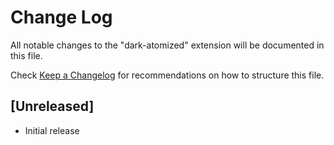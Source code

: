 # Change Log

All notable changes to the "dark-atomized" extension will be documented in this file.

Check [Keep a Changelog](http://keepachangelog.com/) for recommendations on how to structure this file.

## [Unreleased]

- Initial release
